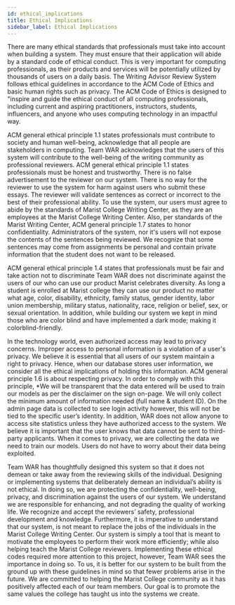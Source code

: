 ```yaml
---
id: ethical_implications
title: Ethical Implications
sidebar_label: Ethical Implications
---
```


There are many ethical standards that professionals must take into account when building a system. They must ensure that their application will abide by a standard code of ethical conduct. This is very important for computing professionals, as their products and services will be potentially utilized by thousands of users on a daily basis. The Writing Advisor Review System follows ethical guidelines in accordance to the ACM Code of Ethics and basic human rights such as privacy. The ACM Code of Ethics is designed to "inspire and guide the ethical conduct of all computing professionals, including current and aspiring practitioners, instructors, students, influencers, and anyone who uses computing technology in an impactful way.

ACM general ethical principle 1.1 states professionals must contribute to society and human well-being, acknowledge that all people are stakeholders in computing. Team WAR acknowledges that the users of this system will contribute to the well-being of the writing community as professional reviewers. ACM general ethical principle 1.1 states professionals must be honest and trustworthy. There is no false advertisement to the reviewer on our system. There is no way for the reviewer to use the system for harm against users who submit these essays. The reviewer will validate sentences as correct or incorrect to the best of their professional ability. To use the system, our users must agree to abide by the standards of Marist College Writing Center, as they are an employees at the Marist College Writing Center. Also, per standards of the Marist Writing Center, ACM general principle 1.7 states to honor confidentiality. Administrators of the system, nor it's users will not expose the contents of the sentences being reviewed. We recognize that some sentences may come from assignments be personal and contain private information that the student does not want to be released.

ACM general ethical principle 1.4 states that professionals must be fair and take action not to discriminate Team WAR does not discriminate against the users of our who can use our product Marist celebrates diversity. As long a student is enrolled at Marist college they can use our product no matter what age, color, disability, ethnicity, family status, gender identity, labor union membership, military status, nationality, race, religion or belief, sex, or sexual orientation. In addition, while building our system we kept in mind those who are color blind and have implemented a dark mode; making it colorblind-friendly.

In the technology world, even authorized access may lead to privacy concerns. Improper access to personal information is a violation of a user's privacy. We believe it is essential that all users of our system maintain a right to privacy. Hence, when our database stores user information, we consider all the ethical implications of holding this information. ACM general principle 1.6 is about respecting privacy. In order to comply with this principle, \*We will be transparent that the data entered will be used to train our models as per the disclaimer on the sign on-page. We will only collect the minimum amount of information needed (full name & student ID). On the admin page data is collected to see login activity however, this will not be tied to the specific user’s identity. In addition, WAR does not allow anyone to access site statistics unless they have authorized access to the system. We believe it is important that the user knows that data cannot be sent to third-party applicants. When it comes to privacy, we are collecting the data we need to train our models. Users do not have to worry about their data being exploited.

Team WAR has thoughtfully designed this system so that it does not demean or take away from the reviewing skills of the individual. Designing or implementing systems that deliberately demean an individual’s ability is not ethical. In doing so, we are protecting the confidentiality, well-being, privacy, and discrimination against the users of our system. We understand we are responsible for enhancing, and not degrading the quality of working life. We recognize and accept the reviewers’ safety, professional development and knowledge. Furthermore, it is imperative to understand that our system, is not meant to replace the jobs of the individuals in the Marist College Writing Center. Our system is simply a tool that is meant to motivate the employees to perform their work more efficiently; while also helping teach the Marist College reviewers. Implementing these ethical codes required more attention to this project, however, Team WAR sees the importance in doing so. To us, it is better for our system to be built from the ground up with these guidelines in mind so that fewer problems arise in the future. We are committed to helping the Marist College community as it has positively affected each of our team members. Our goal is to promote the same values the college has taught us into the systems we create. 

